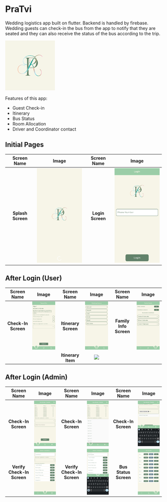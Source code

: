 # PraTvi

Wedding logistics app built on flutter. Backend is handled by firebase. Wedding guests can check-in the bus from the app to notify that they are seated and they can also receive the status of the bus according to the trip.

![Logo](./assets/images/pratvi_logo.png)

Features of this app:
- Guest Check-in
- Itinerary
- Bus Status
- Room Allocation
- Driver and Coordinator contact


## Initial Pages
|    Screen Name    |                                                  Image                                                   |   Screen Name    |                                                  Image                                                   |
|:-----------------:|:--------------------------------------------------------------------------------------------------------:|:----------------:|:--------------------------------------------------------------------------------------------------------:|
| **Splash Screen** | <img src="https://github.com/yashas-hm/PRATVI/blob/master/screenshots/ss%20(1).jpg?raw=true" width=200/> | **Login Screen** | <img src="https://github.com/yashas-hm/PRATVI/blob/master/screenshots/ss%20(5).jpg?raw=true" width=200/> |

## After Login (User)
|Screen Name|Image|Screen Name|Image|Screen Name|Image|
|:---:|:---:|:---:|:---:|:---:|:---:|
|**Check-In Screen**|<img src="https://github.com/yashas-hm/PRATVI/blob/master/screenshots/ss%20(3).jpg?raw=true" width=200/>|**Itinerary Screen**|<img src="https://github.com/yashas-hm/PRATVI/blob/master/screenshots/ss%20(2).jpg?raw=true" width=200/>|**Family Info Screen**|<img src="https://github.com/yashas-hm/PRATVI/blob/master/screenshots/ss%20(4).jpg?raw=true" width=200/>|
|||**Itinerary Item**|<img src="https://github.com/yashas-hm/PRATVI/blob/master/screenshots/sr.gif?raw=true" width=200/>|||

## After Login (Admin)
|Screen Name|Image|Screen Name|Image|Screen Name|Image|
|:---:|:---:|:---:|:---:|:---:|:---:|
|**Check-In Screen**|<img src="https://github.com/yashas-hm/PRATVI/blob/master/screenshots/ss%20(8).jpg?raw=true" width=200/>|**Check-In Screen**|<img src="https://github.com/yashas-hm/PRATVI/blob/master/screenshots/ss%20(9).jpg?raw=true" width=200/>|**Check-In Screen**|<img src="https://github.com/yashas-hm/PRATVI/blob/master/screenshots/ss%20(10).jpg?raw=true" width=200/>|
|**Verify Check-In Screen**|<img src="https://github.com/yashas-hm/PRATVI/blob/master/screenshots/ss%20(6).jpg?raw=true" width=200/>|**Verify Check-In Screen**|<img src="https://github.com/yashas-hm/PRATVI/blob/master/screenshots/ss%20(11).jpg?raw=true" width=200/>|**Bus Status Screen**|<img src="https://github.com/yashas-hm/PRATVI/blob/master/screenshots/ss%20(7).jpg?raw=true" width=200/>|
